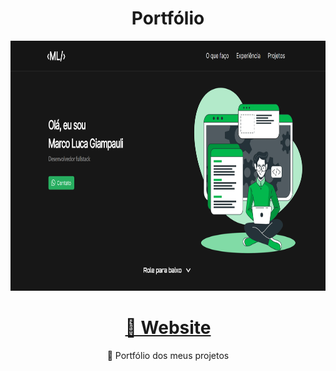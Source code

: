 <h1 align="center">Portfólio</h1>

<p align="center">
    <img src="./public/portfolio-screenshot.png" width="1200" height="400">
</p>

<h1 align="center">
    <a href="https://portfolio-mlgp.vercel.app/">🔗 Website</a>
</h1>
<p align="center">🚀 Portfólio dos meus projetos</p>